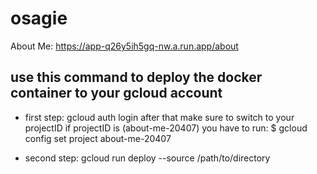 # osagie
About Me: https://app-q26y5ih5gq-nw.a.run.app/about 


## use this command to deploy the docker container to your gcloud account
- first step: gcloud auth login
  after that make sure to switch to your projectID
  if projectID is (about-me-20407)
  you have to run: $ gcloud config set project about-me-20407 

- second step:  gcloud run deploy --source /path/to/directory 


